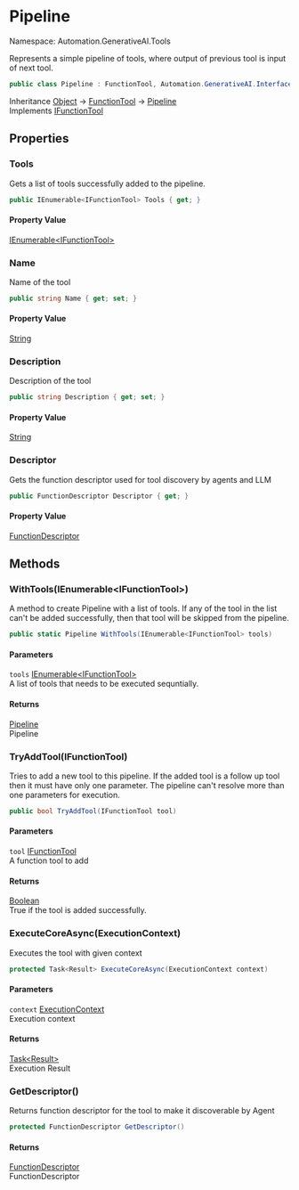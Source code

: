# Pipeline

Namespace: Automation.GenerativeAI.Tools

Represents a simple pipeline of tools, where output of previous tool is input of next tool.

```csharp
public class Pipeline : FunctionTool, Automation.GenerativeAI.Interfaces.IFunctionTool
```

Inheritance [Object](https://docs.microsoft.com/en-us/dotnet/api/system.object) → [FunctionTool](./automation.generativeai.tools.functiontool.md) → [Pipeline](./automation.generativeai.tools.pipeline.md)<br>
Implements [IFunctionTool](./automation.generativeai.interfaces.ifunctiontool.md)

## Properties

### **Tools**

Gets a list of tools successfully added to the pipeline.

```csharp
public IEnumerable<IFunctionTool> Tools { get; }
```

#### Property Value

[IEnumerable&lt;IFunctionTool&gt;](https://docs.microsoft.com/en-us/dotnet/api/system.collections.generic.ienumerable-1)<br>

### **Name**

Name of the tool

```csharp
public string Name { get; set; }
```

#### Property Value

[String](https://docs.microsoft.com/en-us/dotnet/api/system.string)<br>

### **Description**

Description of the tool

```csharp
public string Description { get; set; }
```

#### Property Value

[String](https://docs.microsoft.com/en-us/dotnet/api/system.string)<br>

### **Descriptor**

Gets the function descriptor used for tool discovery by agents and LLM

```csharp
public FunctionDescriptor Descriptor { get; }
```

#### Property Value

[FunctionDescriptor](./automation.generativeai.functiondescriptor.md)<br>

## Methods

### **WithTools(IEnumerable&lt;IFunctionTool&gt;)**

A method to create Pipeline with a list of tools. If any of the tool in the list can't be added 
 successfully, then that tool will be skipped from the pipeline.

```csharp
public static Pipeline WithTools(IEnumerable<IFunctionTool> tools)
```

#### Parameters

`tools` [IEnumerable&lt;IFunctionTool&gt;](https://docs.microsoft.com/en-us/dotnet/api/system.collections.generic.ienumerable-1)<br>
A list of tools that needs to be executed sequntially.

#### Returns

[Pipeline](./automation.generativeai.tools.pipeline.md)<br>
Pipeline

### **TryAddTool(IFunctionTool)**

Tries to add a new tool to this pipeline. If the added tool is a follow
 up tool then it must have only one parameter. The pipeline can't resolve
 more than one parameters for execution.

```csharp
public bool TryAddTool(IFunctionTool tool)
```

#### Parameters

`tool` [IFunctionTool](./automation.generativeai.interfaces.ifunctiontool.md)<br>
A function tool to add

#### Returns

[Boolean](https://docs.microsoft.com/en-us/dotnet/api/system.boolean)<br>
True if the tool is added successfully.

### **ExecuteCoreAsync(ExecutionContext)**

Executes the tool with given context

```csharp
protected Task<Result> ExecuteCoreAsync(ExecutionContext context)
```

#### Parameters

`context` [ExecutionContext](./automation.generativeai.interfaces.executioncontext.md)<br>
Execution context

#### Returns

[Task&lt;Result&gt;](https://docs.microsoft.com/en-us/dotnet/api/system.threading.tasks.task-1)<br>
Execution Result

### **GetDescriptor()**

Returns function descriptor for the tool to make it discoverable by Agent

```csharp
protected FunctionDescriptor GetDescriptor()
```

#### Returns

[FunctionDescriptor](./automation.generativeai.functiondescriptor.md)<br>
FunctionDescriptor
